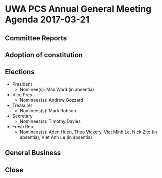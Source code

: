 # UWA PCS Annual General Meeting Agenda 2017-03-21

## Committee Reports
## Adoption of constitution
## Elections
- President
  - Nominee(s): Max Ward (in absentia)
- Vice Pres
  - Nominees(s): Andrew Gozzard
- Treasurer
  - Nominees(s): Mark Robson
- Secretary
  - Nominees(s): Timothy Davies
- Fresh Rep
  - Nominees(s): Aden Huen, Theo Vickery, Viet Minh Le, Nick Zito (in absentia), Viet Anh Le (in absentia) 
## General Business
## Close
